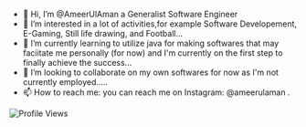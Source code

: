 - 👋 Hi, I’m @AmeerUlAman a Generalist Software Engineer
- 👀 I’m interested in a lot of activities,for example Software Developement, E-Gaming, Still life drawing, and Football...
- 🌱 I’m currently learning to utilize java for making softwares that may faciitate me personally (for now)   and I'm currently on the first step to finally achieve the success...
- 💞️ I’m looking to collaborate on my own softwares for now as I'm not currently employed.....
- 📫 How to reach me: you can reach me on Instagram: @ameerulaman  .

![Profile Views](https://komarev.com/ghpvc/?username=AmeerUlAman&color=blue)

<!---
AmeerUlAman/AmeerUlAman is a ✨ special ✨ repository because its `README.md` (this file) appears on your GitHub profile.
You can click the Preview link to take a look at your changes.
--->
